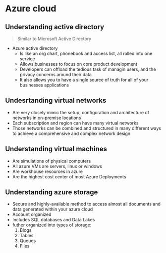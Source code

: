 # Azure cloud




## Understanding active directory
> Similar to Microsoft Active Directory

* Azure active directory
  - Is like an org chart, phonebook and access list, all rolled into one service
  - Allows businesses to focus on core product development
  - Developers can offload the tedious task of managin users, and the privacy concerns around their data
  - It also allows you to have a single source of truth for all of your businesses applications

## Undesrtanding virtual networks
  - Are very closely mimic the setup, configuration and architecture of networks in on-premise locations
  - Each subscription and region can have many virtual networks
  - Those networks can be combined and structured in many different ways to achieve a comprehensive and complex network design

## Understanding virtual machines
  - Are simulations of physical computers
  - All azure VMs are servers, linux or windows
  - Are workhouse resources in azure
  - Are the highest cost center of most Azure Deployments

## Understanding azure storage
  - Secure and highly-available method to access almost all documents and data generated within your azure cloud
  - Account organized
  - Includes SQL databases and Data Lakes
  - futher organized into types of storage:
    1. Blogs
    2. Tables
    3. Queues
    4. Files

